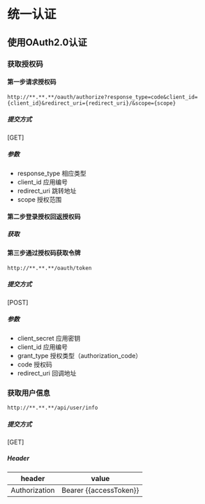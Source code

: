 # 统一认证

## 使用OAuth2.0认证

### 获取授权码

#### 第一步请求授权码

```
http://**.**.**/oauth/authorize?response_type=code&client_id={client_id}&redirect_uri={redirect_uri}/&scope={scope}
```
##### 提交方式
[GET]

##### 参数
- response_type 相应类型
- client_id     应用编号
- redirect_uri  跳转地址
- scope         授权范围

#### 第二步登录授权回返授权码
##### 获取

#### 第三步通过授权码获取令牌
```
http://**.**.**/oauth/token
```
##### 提交方式
[POST]
##### 参数
- client_secret 应用密钥
- client_id     应用编号
- grant_type    授权类型（authorization_code）
- code          授权码
- redirect_uri  回调地址


### 获取用户信息
```
http://**.**.**/api/user/info
```
##### 提交方式
[GET]
##### Header
| header|value|
|--|--|
|Authorization| Bearer {{accessToken}}|